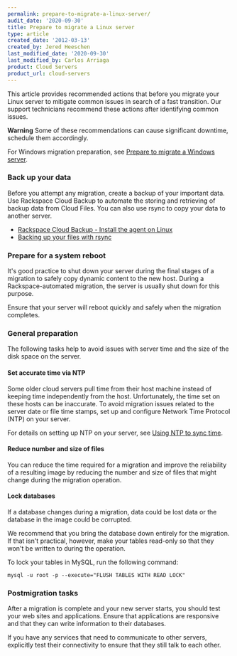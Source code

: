 ```yaml
---
permalink: prepare-to-migrate-a-linux-server/
audit_date: '2020-09-30'
title: Prepare to migrate a Linux server
type: article
created_date: '2012-03-13'
created_by: Jered Heeschen
last_modified_date: '2020-09-30'
last_modified_by: Carlos Arriaga
product: Cloud Servers
product_url: cloud-servers
---
```


This article provides recommended actions that before you migrate your Linux server to mitigate common issues in search of a fast transition. Our support technicians recommend these actions after identifying common issues. 

**Warning** Some of these recommendations can cause significant downtime, schedule them accordingly.

For Windows migration preparation, see [Prepare to migrate a Windows server](/support/how-to/prepare-to-migrate-a-windows-server).

### Back up your data

Before you attempt any migration, create a backup of your important data. Use Rackspace Cloud Backup to automate the storing and retrieving of backup data from Cloud Files. You can also use rsync to copy your data to another server.

-   [Rackspace Cloud Backup - Install the agent on Linux](/support/how-to/rackspace-cloud-backup-install-the-agent-on-linux)
-   [Backing up your files with rsync](/support/how-to/backing-up-your-files-with-rsync)

### Prepare for a system reboot

It's good practice to shut down your server during the final stages of a
migration to safely copy dynamic content to the new host. During a
Rackspace-automated migration, the server is usually shut down for this
purpose.

Ensure that your server will reboot quickly and safely when the
migration completes.

### General preparation

The following tasks help to avoid issues with server time and the size
of the disk space on the server.

#### Set accurate time via NTP

Some older cloud servers pull time from their host machine instead
of keeping time independently from the host. Unfortunately, the time set
on these hosts can be inaccurate. To avoid migration issues related to
the server date or file time stamps, set up and configure Network Time
Protocol (NTP) on your server.

For details on setting up NTP on your server, see [Using NTP to sync time](/support/how-to/using-ntp-to-sync-time).

#### Reduce number and size of files

You can reduce the time required for a migration and improve the
reliability of a resulting image by reducing the number and size of
files that might change during the migration operation.

#### Lock databases

If a database changes during a migration, data could be lost data or the
database in the image could be corrupted.

We recommend that you bring the database down entirely for the
migration. If that isn't practical, however, make your tables read-only
so that they won't be written to during the operation.

To lock your tables in MySQL, run the following command:

    mysql -u root -p --execute="FLUSH TABLES WITH READ LOCK"

### Postmigration tasks

After a migration is complete and your new server starts, you should
test your web sites and applications. Ensure that applications are
responsive and that they can write information to their databases.

If you have any services that need to communicate to other servers,
explicitly test their connectivity to ensure that they still talk to
each other.
